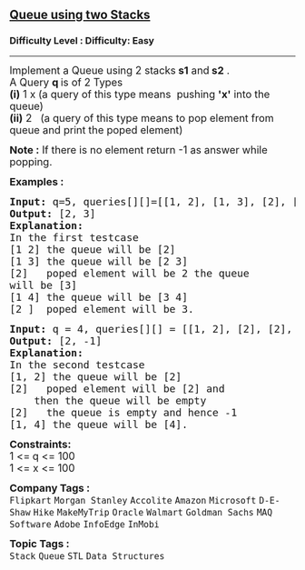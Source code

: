<h2><a href="https://www.geeksforgeeks.org/problems/queue-using-two-stacks/1?page=6&difficulty=Easy&sortBy=submissions">Queue using two Stacks</a></h2><h3>Difficulty Level : Difficulty: Easy</h3><hr><div class="problems_problem_content__Xm_eO"><p><span style="font-size: 18px;">Implement a Queue using 2 stacks<strong> s1</strong> and<strong> s2</strong> .<br>A Query <strong>q </strong>is of 2 Types<br><strong>(i)</strong> 1 x (a query of this type means&nbsp;&nbsp;pushing <strong>'x'</strong> into the queue)<br><strong>(ii)</strong> 2 &nbsp; (a query of this type means to pop&nbsp;element from queue and print the poped element)</span></p>
<p><span style="font-size: 18px;"><strong>Note :</strong>&nbsp;If there is no element return -1 as answer while popping.</span></p>
<p><strong><span style="font-size: 18px;">Examples :</span></strong></p>
<pre><strong><span style="font-size: 18px;">Input: </span></strong><span style="font-size: 18px;">q=5, queries[][]=[[1, 2], [1, 3], [2], [1, 4], [2]]
<strong>Output: </strong>[2, 3]<strong><br></strong><strong>Explanation: 
</strong>In the first testcase
[1 2] the queue will be [2]
[1 3] the queue will be [2 3]
[2] &nbsp; poped element will be 2 the queue 
will be [3]
[1 4] the queue will be [3 4]
[2 ]&nbsp; poped element will be 3.</span>
</pre>
<pre><strong><span style="font-size: 18px;">Input: </span></strong><span style="font-size: 18px;">q = 4, queries[][] = [[1, 2], [2], [2], [1, 4]]
<strong>Output: </strong>[2, -1]
<strong>Explanation: 
</strong>In the second testcase&nbsp;
[1, 2] the queue will be [2]
[2]&nbsp; &nbsp;poped element will be [2] and 
&nbsp;   then the queue will be empty
[2]&nbsp; &nbsp;the queue is empty and hence -1
[1, 4] the queue will be [4].</span></pre>
<p><span style="font-size: 18px;"><strong>Constraints:</strong><br>1 &lt;=<strong> </strong>q&nbsp;&lt;= 100<br>1 &lt;= x &lt;= 100</span></p></div><p><span style=font-size:18px><strong>Company Tags : </strong><br><code>Flipkart</code>&nbsp;<code>Morgan Stanley</code>&nbsp;<code>Accolite</code>&nbsp;<code>Amazon</code>&nbsp;<code>Microsoft</code>&nbsp;<code>D-E-Shaw</code>&nbsp;<code>Hike</code>&nbsp;<code>MakeMyTrip</code>&nbsp;<code>Oracle</code>&nbsp;<code>Walmart</code>&nbsp;<code>Goldman Sachs</code>&nbsp;<code>MAQ Software</code>&nbsp;<code>Adobe</code>&nbsp;<code>InfoEdge</code>&nbsp;<code>InMobi</code>&nbsp;<br><p><span style=font-size:18px><strong>Topic Tags : </strong><br><code>Stack</code>&nbsp;<code>Queue</code>&nbsp;<code>STL</code>&nbsp;<code>Data Structures</code>&nbsp;